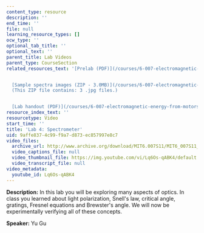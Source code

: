 ```yaml
---
content_type: resource
description: ''
end_time: ''
file: null
learning_resource_types: []
ocw_type: ''
optional_tab_title: ''
optional_text: ''
parent_title: Lab Videos
parent_type: CourseSection
related_resources_text: '[Prelab (PDF)](/courses/6-007-electromagnetic-energy-from-motors-to-lasers-spring-2011/resources/mit6_007s11_lab4_pre)


  [Sample spectra images (ZIP - 3.0MB)](/courses/6-007-electromagnetic-energy-from-motors-to-lasers-spring-2011/resources/lab4_images)
  (This ZIP file contains: 3 .jpg files.)


  [Lab handout (PDF)](/courses/6-007-electromagnetic-energy-from-motors-to-lasers-spring-2011/resources/mit6_007s11_lab4)'
resource_index_text: ''
resourcetype: Video
start_time: ''
title: 'Lab 4: Spectrometer'
uid: 9affe837-4c99-f9a7-d873-ec857997e8c7
video_files:
  archive_url: http://www.archive.org/download/MIT6.007S11/MIT6_007S11_lab04_300k.mp4
  video_captions_file: null
  video_thumbnail_file: https://img.youtube.com/vi/Lq6Os-qABK4/default.jpg
  video_transcript_file: null
video_metadata:
  youtube_id: Lq6Os-qABK4
---
```


**Description:** In this lab you will be exploring many aspects of optics. In class you learned about light polarization, Snell's law, critical angle, gratings, Fresnel equations and Brewster's angle. We will now be experimentally verifying all of these concepts.

**Speaker:** Yu Gu




